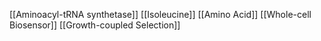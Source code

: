 [[Aminoacyl-tRNA synthetase]]
[[Isoleucine]]
[[Amino Acid]]
[[Whole-cell Biosensor]]
[[Growth-coupled Selection]]
